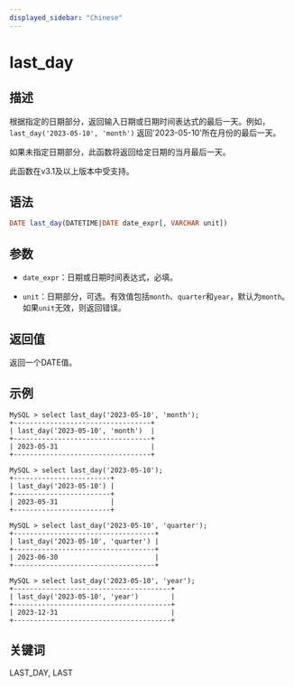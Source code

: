 ```yaml
---
displayed_sidebar: "Chinese"
---
```


# last_day

## 描述

根据指定的日期部分，返回输入日期或日期时间表达式的最后一天。例如，`last_day('2023-05-10', 'month')` 返回'2023-05-10'所在月份的最后一天。

如果未指定日期部分，此函数将返回给定日期的当月最后一天。

此函数在v3.1及以上版本中受支持。

## 语法

```SQL
DATE last_day(DATETIME|DATE date_expr[, VARCHAR unit])
```

## 参数

- `date_expr`：日期或日期时间表达式，必填。

- `unit`：日期部分，可选。有效值包括`month`、`quarter`和`year`，默认为`month`。如果`unit`无效，则返回错误。

## 返回值

返回一个DATE值。

## 示例

```Plain
MySQL > select last_day('2023-05-10', 'month');
+----------------------------------+
| last_day('2023-05-10', 'month')  |
+----------------------------------+
| 2023-05-31                       |
+----------------------------------+

MySQL > select last_day('2023-05-10');
+------------------------+
| last_day('2023-05-10') |
+------------------------+
| 2023-05-31             |
+------------------------+

MySQL > select last_day('2023-05-10', 'quarter');
+-----------------------------------+
| last_day('2023-05-10', 'quarter') |
+-----------------------------------+
| 2023-06-30                        |
+-----------------------------------+

MySQL > select last_day('2023-05-10', 'year');
+---------------------------------------+
| last_day('2023-05-10', 'year')        |
+---------------------------------------+
| 2023-12-31                            |
+---------------------------------------+
```

## 关键词

LAST_DAY, LAST